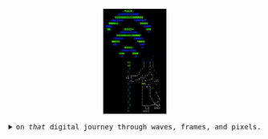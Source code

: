 <!-- thanks @skullface for the inspiration!!! https://raw.githubusercontent.com/skullface/skullface/master/README.md -->
<p align="center">
  <img src="https://github.com/joshschmelzle/joshschmelzle/blob/profile/wizard-v2-darkmode.PNG" alt="wizard holding a staff radiating Wi-Fi" width="25%" height="25%">
</p>
<details>
  <summary align="center"><samp>on <i>that</i> digital journey through waves, frames, and pixels.</samp></summary>
  <hr>
  <p>hey y'all, i'm <strong>josh</strong> (he/him/his)</p>
  <p>i'm a Wi-Fi network <code>engineer</code> + <code>coder</code> (づ｡◕‿‿◕｡)づ 📶⚡</p>
  <p>i <3 🐉 python, ⌨️ video games, 🎧 head-fi, and 🎹 playing musical instruments!</p>
  <hr>
  <p>
    i'm currently working on:
    <ul>
      <li><a href="https://github.com/WLAN-Pi">WLAN Pi</a> client capabilities <a href="https://github.com/WLAN-Pi/profiler">profiler</a> and <a href="https://github.com/WLAN-Pi/wlanpi-webui">webui</a> <a href="https://github.com/WLAN-Pi/webstack">improvements</a></li>
      <li><a href="https://github.com/joshschmelzle/lswifi">lswifi</a>: a CLI Wi-Fi scanner for Windows</li>
    </ul>
  </p>
  <hr>
  <p align="center">
    👋 have a rock n’ roll day! 🤘<br>
    <a href="https://twitter.com/joshschmelzle"><kbd>say hi on twitter</kbd></a>
  </p>
</details>
